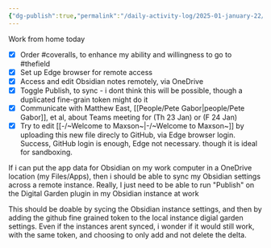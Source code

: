 ```yaml
---
{"dg-publish":true,"permalink":"/daily-activity-log/2025-01-january-22/","noteIcon":"","created":"2025-07-07T14:23:42.984-05:00"}
---
```


Work from home today

- [x] Order #coveralls, to enhance my ability and willingness to go to #thefield
- [x] Set up Edge browser for remote access
- [x] Access and edit Obsidian notes remotely, via OneDrive
- [x] Toggle Publish, to sync - i dont think this will be possible, though a duplicated fine-grain token might do it
- [x] Communicate with Matthew East, [[People/Pete Gabor\|people/Pete Gabor]], et al, about Teams meeting for (Th 23 Jan) or (F 24 Jan)
- [x] Try to edit [[-/~Welcome to Maxson~\|-/~Welcome to Maxson~]] by uploading this new file direcly to GitHub, via Edge browser login. Success, GitHub login is enough, Edge not necessary. though it is ideal for sandboxing.

If i can put the app data for Obsidian on my work computer in a OneDrive location (my Files/Apps), then i should be able to sync my Obsidian settings across a remote instance.
Really, I just need to be able to run "Publish" on the Digital Garden plugin in my Obsidian instance at work

This should be doable by sycing the Obsidian instance settings, and then by adding the github fine grained token to the local instance digial garden settings. Even if the instances arent synced, i wonder if it would still work, with the same token, and choosing to only add and not delete the delta.